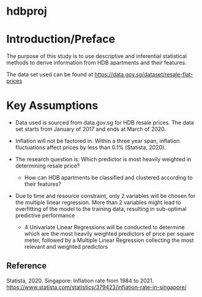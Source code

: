 # hdbproj
# Introduction/Preface

The purpose of this study is to use descriptive and inferential statistical methods to derive information from HDB apartments and their features. 

The data set used can be found at https://data.gov.sg/dataset/resale-flat-prices


# Key Assumptions
- Data used is sourced from data.gov.sg for HDB resale prices. The data set starts from January of 2017 and ends at March of 2020.



- Inflation will not be factored in. Within a three year span, inflation fluctuations affect prices by less than 0.1% (Statista, 2020).



- The research question is: Which predictor is most heavily weighted in determining resale price?
    - How can HDB apartments be classified and clustered according to their features?
    

    
- Due to time and resource constraint, only 2 variables will be chosen for the multiple linear regression. More than 2 variables might lead to overfitting of the model to the training data, resulting in sub-optimal predictive performance
    - 4 Univariate Linear Regressions will be conducted to determine which are the most heavily weighted predictors of price per square meter, followed by a Multiple Linear Regression collecting the most relevant and weighted predictors

## Reference

Statista, 2020. Singapore: Inflation rate from 1984 to 2021. https://www.statista.com/statistics/379423/inflation-rate-in-singapore/
